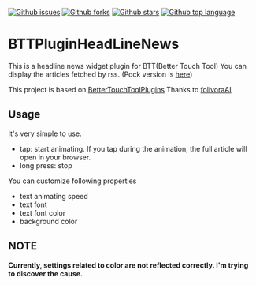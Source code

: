 <!-- # Badges -->

[![Github issues](https://img.shields.io/github/issues/p-x9/BTTPluginHeadLineNews)](https://github.com/p-x9/BTTPluginHeadLineNews/issues)
[![Github forks](https://img.shields.io/github/forks/p-x9/BTTPluginHeadLineNews)](https://github.com/p-x9/BTTPluginHeadLineNews/network/members)
[![Github stars](https://img.shields.io/github/stars/p-x9/BTTPluginHeadLineNews)](https://github.com/p-x9/BTTPluginHeadLineNews/stargazers)
[![Github top language](https://img.shields.io/github/languages/top/p-x9/BTTPluginHeadLineNews)](https://github.com/p-x9/BTTPluginHeadLineNews/)

# BTTPluginHeadLineNews
This is a headline news widget plugin for BTT(Better Touch Tool)
You can display the articles fetched by rss.
(Pock version is [here](https://github.com/p-x9/pock-headline-news-widget))

This project is based on [BetterTouchToolPlugins](https://github.com/folivoraAI/BetterTouchToolPlugins)
Thanks to [folivoraAI](https://github.com/folivoraAI/)

## Usage
It's very simple to use.
- tap: start animating. If you tap during the animation, the full article will open in your browser.
- long press: stop

You can customize following properties
- text animating speed
- text font
- text font color
- background color

## NOTE
<b>Currently, settings related to color are not reflected correctly.
I'm trying to discover the cause.
